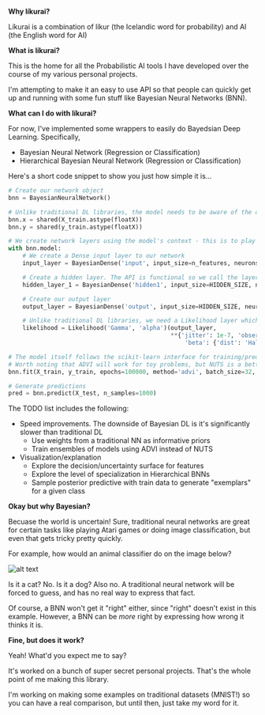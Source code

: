 **Why líkurai?**

Líkurai is a combination of líkur (the Icelandic word for probability) and AI (the English word for AI)

**What is líkurai?**

This is the home for all the Probabilistic AI tools I have developed over the course of my various personal projects.

I'm attempting to make it an easy to use API so that people can quickly get up and running with some fun stuff like Bayesian Neural Networks (BNN).

**What can I do with líkurai?**

For now, I've implemented some wrappers to easily do Bayedsian Deep Learning. Specifically,

- Bayesian Neural Network (Regression or Classification)
- Hierarchical Bayesian Neural Network (Regression or Classification)

Here's a short code snippet to show you just how simple it is...

```python
# Create our network object
bnn = BayesianNeuralNetwork()

# Unlike traditional DL libraries, the model needs to be aware of the data before construction
bnn.x = shared(X_train.astype(floatX))
bnn.y = shared(y_train.astype(floatX))

# We create network layers using the model's context - this is to play nicely with PyMC3, which líkurai wraps
with bnn.model:
    # We create a Dense input layer to our network
    input_layer = BayesianDense('input', input_size=n_features, neurons=HIDDEN_SIZE, activation='relu')(bnn.x)

    # Create a hidden layer. The API is functional so we call the layer with its inputs
    hidden_layer_1 = BayesianDense('hidden1', input_size=HIDDEN_SIZE, neurons=HIDDEN_SIZE, activation='relu')(input_layer)

    # Create our output layer
    output_layer = BayesianDense('output', input_size=HIDDEN_SIZE, neurons=1, activation='relu')(hidden_layer_1)

    # Unlike traditional DL libraries, we need a Likelihood layer which specifies the distribution to condition the network 0n
    likelihood = Likelihood('Gamma', 'alpha')(output_layer,
                                              **{'jitter': 1e-7, 'observed': bnn.y,
                                                  'beta': {'dist': 'HalfCauchy', 'name': 'beta', 'beta': 3.}})

# The model itself follows the scikit-learn interface for training/predicting
# Worth noting that ADVI will work for toy problems, but NUTS is a better sampling method for more complex data
bnn.fit(X_train, y_train, epochs=100000, method='advi', batch_size=32, n_models=1)

# Generate predictions
pred = bnn.predict(X_test, n_samples=1000)

```

The TODO list includes the following:
- Speed improvements. The downside of Bayesian DL is it's significantly slower than traditional DL
    - Use weights from a traditional NN as informative priors
    - Train ensembles of models using ADVI instead of NUTS
- Visualization/explanation
    - Explore the decision/uncertainty surface for features
    - Explore the level of specialization in Hierarchical BNNs
    - Sample posterior predictive with train data to generate "exemplars" for a given class   


**Okay but why Bayesian?**

Becuase the world is uncertain! Sure, traditional neural networks are great for certain tasks like playing Atari games or doing image classification, but even that gets tricky pretty quickly.


For example, how would an animal classifier do on the image below?

![alt text](https://imgix.bustle.com/rehost/2016/9/13/f479670c-be2b-4cb1-b224-27605abd2a68.jpg?w=970&h=582&fit=crop&crop=faces&auto=format&q=70)

Is it a cat? No. Is it a dog? Also no. A traditional neural network will be forced to guess, and has no real way to express that fact.

Of course, a BNN won't get it "right" either, since "right" doesn't exist in this example. However, a BNN can be *more* right by expressing how wrong it thinks it is.

**Fine, but does it work?**

Yeah! What'd you expect me to say?

It's worked on a bunch of super secret personal projects. That's the whole point of me making this library.

I'm working on making some examples on traditional datasets (MNIST!) so you can have a real comparison, but until then, just take my word for it.